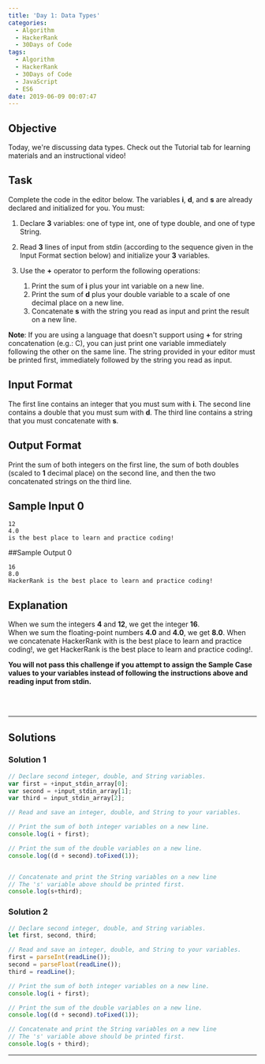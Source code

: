 ```yaml
---
title: 'Day 1: Data Types'
categories:
  - Algorithm
  - HackerRank
  - 30Days of Code
tags:
  - Algorithm
  - HackerRank
  - 30Days of Code
  - JavaScript
  - ES6
date: 2019-06-09 00:07:47
---
```


## Objective

Today, we're discussing data types. Check out the Tutorial tab for learning materials and an instructional video!

<!-- more -->

## Task

Complete the code in the editor below. The variables **i**, **d**, and **s** are already declared and initialized for you. You must:

1. Declare **3** variables: one of type int, one of type double, and one of type String.
2. Read **3** lines of input from stdin (according to the sequence given in the Input Format section below) and initialize your **3** variables.
3. Use the **+** operator to perform the following operations: 

    1. Print the sum of **i** plus your int variable on a new line.
    2. Print the sum of **d** plus your double variable to a scale of one decimal place on a new line.
    3. Concatenate **s** with the string you read as input and print the result on a new line.

**Note**: If you are using a language that doesn't support using **+** for string concatenation (e.g.: C), you can just print one variable immediately following the other on the same line. The string provided in your editor must be printed first, immediately followed by the string you read as input.


## Input Format

The first line contains an integer that you must sum with **i**. 
The second line contains a double that you must sum with **d**. 
The third line contains a string that you must concatenate with **s**.


## Output Format

Print the sum of both integers on the first line, the sum of both doubles (scaled to **1** decimal place) on the second line, and then the two concatenated strings on the third line.


## Sample Input 0

```
12
4.0
is the best place to learn and practice coding!
```


##Sample Output 0

```
16
8.0
HackerRank is the best place to learn and practice coding!
```


## Explanation

When we sum the integers **4** and **12**, we get the integer **16**.<br/> 
When we sum the floating-point numbers **4.0** and **4.0**, we get **8.0**. 
When we concatenate HackerRank with is the best place to learn and practice coding!, we get HackerRank is the best place to learn and practice coding!.

**You will not pass this challenge if you attempt to assign the Sample Case values to your variables instead of following the instructions above and reading input from stdin.**

<br/>
<br/>

---

## Solutions
### Solution 1

```javascript
// Declare second integer, double, and String variables.
var first = +input_stdin_array[0];
var second = +input_stdin_array[1];
var third = input_stdin_array[2];

// Read and save an integer, double, and String to your variables.

// Print the sum of both integer variables on a new line.
console.log(i + first);

// Print the sum of the double variables on a new line.
console.log((d + second).toFixed(1));


// Concatenate and print the String variables on a new line
// The 's' variable above should be printed first.
console.log(s+third);
```

### Solution 2

```javascript
// Declare second integer, double, and String variables.
let first, second, third;

// Read and save an integer, double, and String to your variables.
first = parseInt(readLine());
second = parseFloat(readLine());
third = readLine();

// Print the sum of both integer variables on a new line.
console.log(i + first);

// Print the sum of the double variables on a new line.
console.log((d + second).toFixed(1));

// Concatenate and print the String variables on a new line
// The 's' variable above should be printed first.
console.log(s + third);
```

---


